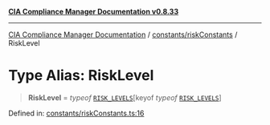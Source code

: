 [**CIA Compliance Manager Documentation v0.8.33**](../../../README.md)

***

[CIA Compliance Manager Documentation](../../../modules.md) / [constants/riskConstants](../README.md) / RiskLevel

# Type Alias: RiskLevel

> **RiskLevel** = *typeof* [`RISK_LEVELS`](../variables/RISK_LEVELS.md)\[keyof *typeof* [`RISK_LEVELS`](../variables/RISK_LEVELS.md)\]

Defined in: [constants/riskConstants.ts:16](https://github.com/Hack23/cia-compliance-manager/blob/1f4f2c51bc48d917eff1eb43881cee05d381f406/src/constants/riskConstants.ts#L16)
